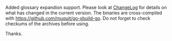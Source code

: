 Added glossary expandion support. Please look at [ChangeLog](ChangeLog.md) 
for details on what has changed in the current version. The binaries are 
cross-compiled with https://github.com/muquit/go-xbuild-go.  Do not forget 
to check checkums of the archives before using.

Thanks.
